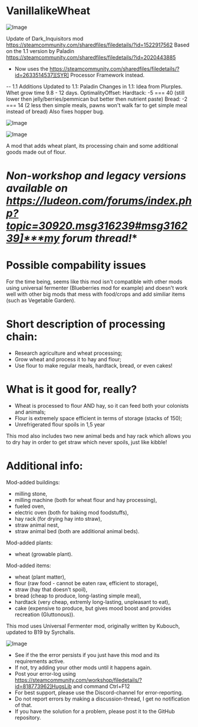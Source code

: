 # VanillalikeWheat

![Image](https://i.imgur.com/buuPQel.png)

Update of Dark_Inquisitors mod
https://steamcommunity.com/sharedfiles/filedetails/?id=1522917562
Based on the 1.1 version by Paladin
https://steamcommunity.com/sharedfiles/filedetails/?id=2020443885

- Now uses the https://steamcommunity.com/sharedfiles/filedetails/?id=2633514537][SYR] Processor Framework instead.

--
1.1 Additions
Updated to 1.1: Paladin
Changes in 1.1:
Idea from Plurples.
Whet grow time 9.8 - 12 days.
OptimalityOffset: Hardtack: -5 === 40 (still lower then jelly/berries/pemmican but better then nutrient paste)
Bread: -2 === 14 (2 less then simple meals, pawns won't walk far to get simple meal instead of bread)
Also fixes hopper bug.

![Image](https://i.imgur.com/pufA0kM.png)

	
![Image](https://i.imgur.com/Z4GOv8H.png)

A mod that adds wheat plant, its processing chain and some additional goods made out of flour.

# *Non-workshop and legacy versions available on *https://ludeon.com/forums/index.php?topic=30920.msg316239#msg316239]***my forum thread!***



# Possible compability issues

For the time being, seems like this mod isn't compatible with other mods using universal fermenter (Blueberries mod for example) and doesn't work well with other big mods that mess with food/crops and add similiar items (such as Vegetable Garden).

# Short description of processing chain:

- Research agriculture and wheat processing;
- Grow wheat and process it to hay and flour;
- Use flour to make regular meals, hardtack, bread, or even cakes!

# What is it good for, really?

- Wheat is processed to flour AND hay, so it can feed both your colonists and animals;
- Flour is extremely space efficient in terms of storage (stacks of 150);
- Unrefrigerated flour spoils in 1,5 year

This mod also includes two new animal beds and hay rack which allows you to dry hay in order to get straw which never spoils, just like kibble!



# Additional info:

Mod-added buildings:
- milling stone,
- milling machine (both for wheat  flour and hay processing),
- fueled oven,
- electric oven (both for baking mod foodstuffs),
- hay rack (for drying hay into straw),
- straw animal nest,
- straw animal bed (both are additional animal beds).

Mod-added plants:
- wheat (growable plant).

Mod-added items:
- wheat (plant matter),
- flour (raw food - cannot be eaten raw, efficient to storage),
- straw (hay that doesn't spoil),
- bread (cheap to produce, long-lasting simple meal),
- hardtack (very cheap, extremly long-lasting, unpleasant to eat),
- cake (expensive to produce, but gives mood boost and provides recreation (Gluttonous)).



This mod uses Universal Fermenter mod, originally written by Kubouch, updated to B19 by Syrchalis.

![Image](https://i.imgur.com/PwoNOj4.png)



-  See if the the error persists if you just have this mod and its requirements active.
-  If not, try adding your other mods until it happens again.
-  Post your error-log using https://steamcommunity.com/workshop/filedetails/?id=818773962]HugsLib and command Ctrl+F12
-  For best support, please use the Discord-channel for error-reporting.
-  Do not report errors by making a discussion-thread, I get no notification of that.
-  If you have the solution for a problem, please post it to the GitHub repository.


